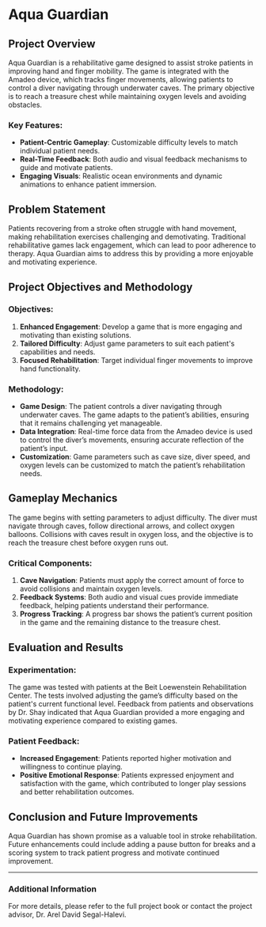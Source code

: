# Aqua Guardian

## Project Overview

Aqua Guardian is a rehabilitative game designed to assist stroke patients in improving hand and finger mobility. The game is integrated with the Amadeo device, which tracks finger movements, allowing patients to control a diver navigating through underwater caves. The primary objective is to reach a treasure chest while maintaining oxygen levels and avoiding obstacles.

### Key Features:
- **Patient-Centric Gameplay**: Customizable difficulty levels to match individual patient needs.
- **Real-Time Feedback**: Both audio and visual feedback mechanisms to guide and motivate patients.
- **Engaging Visuals**: Realistic ocean environments and dynamic animations to enhance patient immersion.

## Problem Statement

Patients recovering from a stroke often struggle with hand movement, making rehabilitation exercises challenging and demotivating. Traditional rehabilitative games lack engagement, which can lead to poor adherence to therapy. Aqua Guardian aims to address this by providing a more enjoyable and motivating experience.

## Project Objectives and Methodology

### Objectives:
1. **Enhanced Engagement**: Develop a game that is more engaging and motivating than existing solutions.
2. **Tailored Difficulty**: Adjust game parameters to suit each patient's capabilities and needs.
3. **Focused Rehabilitation**: Target individual finger movements to improve hand functionality.

### Methodology:
- **Game Design**: The patient controls a diver navigating through underwater caves. The game adapts to the patient’s abilities, ensuring that it remains challenging yet manageable.
- **Data Integration**: Real-time force data from the Amadeo device is used to control the diver’s movements, ensuring accurate reflection of the patient’s input.
- **Customization**: Game parameters such as cave size, diver speed, and oxygen levels can be customized to match the patient’s rehabilitation needs.

## Gameplay Mechanics

The game begins with setting parameters to adjust difficulty. The diver must navigate through caves, follow directional arrows, and collect oxygen balloons. Collisions with caves result in oxygen loss, and the objective is to reach the treasure chest before oxygen runs out.

### Critical Components:
1. **Cave Navigation**: Patients must apply the correct amount of force to avoid collisions and maintain oxygen levels.
2. **Feedback Systems**: Both audio and visual cues provide immediate feedback, helping patients understand their performance.
3. **Progress Tracking**: A progress bar shows the patient’s current position in the game and the remaining distance to the treasure chest.

## Evaluation and Results

### Experimentation:
The game was tested with patients at the Beit Loewenstein Rehabilitation Center. The tests involved adjusting the game’s difficulty based on the patient's current functional level. Feedback from patients and observations by Dr. Shay indicated that Aqua Guardian provided a more engaging and motivating experience compared to existing games.

### Patient Feedback:
- **Increased Engagement**: Patients reported higher motivation and willingness to continue playing.
- **Positive Emotional Response**: Patients expressed enjoyment and satisfaction with the game, which contributed to longer play sessions and better rehabilitation outcomes.

## Conclusion and Future Improvements

Aqua Guardian has shown promise as a valuable tool in stroke rehabilitation. Future enhancements could include adding a pause button for breaks and a scoring system to track patient progress and motivate continued improvement.

---

### Additional Information
For more details, please refer to the full project book or contact the project advisor, Dr. Arel David Segal-Halevi.

